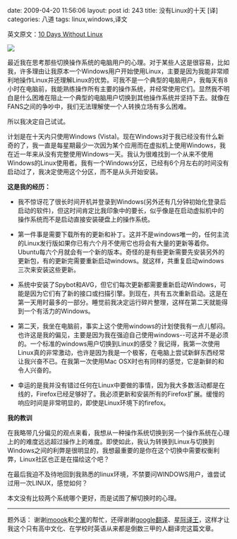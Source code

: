 date: 2009-04-20 11:56:06
layout: post
id: 243
title: 没有Linux的十天 [译]
categories: 八道
tags: linux,windows,译文

英文原文：[10 Days Without Linux](http://www.linuxhaxor.net/2009/04/19/10-days-without-linux/)

![](http://farm4.static.flickr.com/3383/3455499466_0617ceebc8.jpg)

最近我在思考那些切换操作系统的电脑用户的心理。对于某些人这是很容易，比如我，许多理由让我原本一个Windows用户开始使用Linux，主要是因为我能非常顺利地操作Linux并还理解Linux的优势。可我不是一个典型的电脑用户，我每天有8小时在电脑前，我能熟练操作所有主要的操作系统，并经常使用它们。显然我不明白是什么困难在阻止一个典型的电脑用户切换到其他操作系统并坚持下去。就像在FANS之间的争吵中，我们无法理解使一个人转换立场有多么困难。

所以我决定自己试试。

计划是在十天内只使用Windows (Vista)。现在Windows对于我已经没有什么新奇的了，我一直是每星期最少一次因为某个应用而在虚拟机上使用Windows，我在近一年来从没有完整使用Windows一天。我认为很难找到一个从来不使用Windows的Linux使用者。我有一个Windows分区，已经有6个月左右的时间没有启动过了，我决定使用这个分区，而不是从头开始安装。

**这是我的经历：**

- 我不惊讶花了很长时间开机并登录到Windows(另外还有几分钟初始化登录后启动的软件)，但这时间肯定比我印象中的要长，似乎像是在启动虚拟机中的操作系统而不是启动直接安装硬盘上的操作系统。

- 第一件事是需要下载所有的更新和补丁。这并不是windows唯一的，任何主流的Linux发行版如果你已有六个月不使用它也将会有大量的更新等着你。Ubuntu每六个月就会有一个新的版本。奇怪的是有些更新需要先安装另外的更新包，有的更新完需要重新启动windows。就这样，共重复启动windows三次来安装这些更新。

- 系统中安装了Spybot和AVG，但它们每次更新都需要重新启动Windows，可能是因为它们有了新的接口或扫描引擎。到现在，共有五次重新启动。这是在第一天用时最多的一部分。睡觉前我决定运行碎片整理，这样在第二天就能得到一个有活力的Windows。

- 第二天，我坐在电脑前，事实上这个使用windows的计划使我有一点儿郁闷。也许这是我的偏见，主要是因为我在强迫自己使用windows--可这并不是必须的。一个标准的windows用户切换到Linux的感受？我记得，我第一次使用Linux真的非常激动，也许是因为我是一个极客，在电脑上尝试新鲜东西经常让我兴奋不已。在我第一次使用Mac OSX时也有同样的感觉，它是新鲜的和令人兴奋的。

- 幸运的是我并没有错过任何在Linux中要做的事情，因为我大多数活动都是在线的，Firefox已经足够好了。我必须更新和安装所有的Firefox扩展。缓慢的响应时间是非常明显的，即使是Linux环境下的firefox。

**我的教训**

在我略带几分偏见的观点来看，我想从一种操作系统切换到另一个操作系统在心理上的的难度远远超过操作上的难度。即使如此，我认为转换到Linux与切换到Windows之间的利弊是很明显的，我想最重要的是你在这个切换中需要权衡利弊，Linux社区也正是在描绘这个吧？

在最后我迫不及待地回到我熟悉的linux环境，不禁要问WINDOWS用户，谁尝试过用一次LINUX，感觉如何？

本文没有比较两个系统哪个更好，而是试图了解切换时的心理。

----------

题外话：
谢谢[imoook](http://imoook.com/)和[个篱](http://www.geli.me/)的帮忙，还得谢谢[google翻译](http://www.google.com/language_tools?hl=zh-CN)、[星际译王](http://stardict.sourceforge.net/cn/index.php)，这样才让我这个只有高中文化、在学校时英语从来都是倒数三甲的人翻译完这篇文章。
